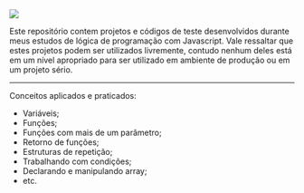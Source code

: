 <img src= "https://www.brasilcode.com.br/wp-content/uploads/2020/09/Logica-de-programacao-1024x427.png">

Este repositório contem projetos e códigos de teste desenvolvidos durante meus estudos de lógica de programação com Javascript. Vale ressaltar que estes projetos podem ser utilizados livremente, contudo nenhum deles está em um nível apropriado para ser utilizado em ambiente de produção ou em um projeto sério.

****
Conceitos aplicados e praticados:

* Variáveis;
* Funções;
* Funções com mais de um parâmetro;
* Retorno de funções;
* Estruturas de repetição;
* Trabalhando com condições;
* Declarando e manipulando array;
* etc.

